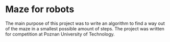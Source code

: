 # Maze for robots

The main purpose of this project was to write an algorithm to find a way out of the maze in a smallest possible amount of steps. 
The project was written for competition at Poznan University of Technology.
